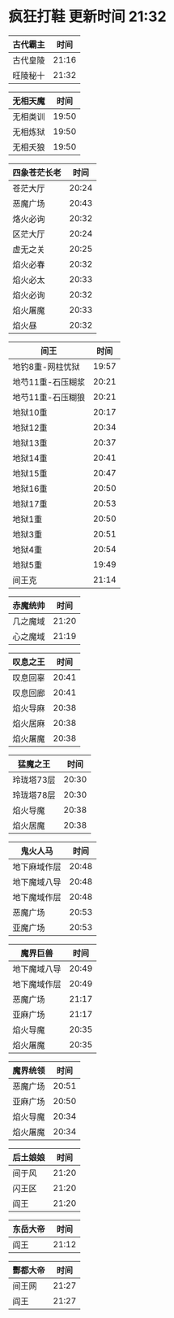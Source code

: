 # 疯狂打鞋 更新时间 21:32

| 古代霸主   | 时间    |
|--------|-------|
| 古代皇陵 | 21:16 |
| 旺陵秘十 | 21:32 |

| 无相天魔   | 时间    |
|--------|-------|
| 无相类训 | 19:50 |
| 无相炼狱 | 19:50 |
| 无相夭狼 | 19:50 |

| 四象苍茫长老   | 时间    |
|--------|-------|
| 苍茫大厅 | 20:24 |
| 恶魔广场 | 20:43 |
| 烙火必询 | 20:32 |
| 区茫大厅 | 20:24 |
| 虚无之关 | 20:25 |
| 焰火必春 | 20:32 |
| 焰火必太 | 20:33 |
| 焰火必询 | 20:32 |
| 焰火屠魔 | 20:33 |
| 焰火昼 | 20:32 |

| 间王   | 时间    |
|--------|-------|
| 地钓8重-网柱忧狱 | 19:57 |
| 地芍11重-石压糊浆 | 20:21 |
| 地芍11重-石压糊狼 | 20:21 |
| 地狱10重 | 20:17 |
| 地狱12重 | 20:34 |
| 地狱13重 | 20:37 |
| 地狱14重 | 20:41 |
| 地狱15重 | 20:47 |
| 地狱16重 | 20:50 |
| 地狱17重 | 20:53 |
| 地狱1重 | 20:50 |
| 地狱3重 | 20:51 |
| 地狱4重 | 20:54 |
| 地狱5重 | 19:49 |
| 间王克 | 21:14 |

| 赤魔统帅   | 时间    |
|--------|-------|
| 几之魔域 | 21:20 |
| 心之魔域 | 21:19 |

| 叹息之王   | 时间    |
|--------|-------|
| 叹息回辜 | 20:41 |
| 叹息回廊 | 20:41 |
| 焰火导麻 | 20:38 |
| 焰火居麻 | 20:38 |
| 焰火屠魔 | 20:38 |

| 猛魔之王   | 时间    |
|--------|-------|
| 玲珑塔73层 | 20:30 |
| 玲珑塔78层 | 20:30 |
| 焰火导魔 | 20:38 |
| 焰火居魔 | 20:38 |

| 鬼火人马   | 时间    |
|--------|-------|
| 地下麻域作层 | 20:48 |
| 地下魔域八导 | 20:48 |
| 地下魔域作层 | 20:48 |
| 恶魔广场 | 20:53 |
| 亚魔广场 | 20:53 |

| 魔界巨兽   | 时间    |
|--------|-------|
| 地下魔域八导 | 20:49 |
| 地下魔域作层 | 20:49 |
| 恶魔广场 | 21:17 |
| 亚麻广场 | 21:17 |
| 焰火导魔 | 20:35 |
| 焰火屠魔 | 20:35 |

| 魔界统领   | 时间    |
|--------|-------|
| 恶魔广场 | 20:51 |
| 亚麻广场 | 20:50 |
| 焰火导魔 | 20:34 |
| 焰火屠魔 | 20:34 |

| 后土娘娘   | 时间    |
|--------|-------|
| 间于风 | 21:20 |
| 闪王区 | 21:20 |
| 阎王 | 21:20 |

| 东岳大帝   | 时间    |
|--------|-------|
| 阎王 | 21:12 |

| 酆都大帝   | 时间    |
|--------|-------|
| 间王网 | 21:27 |
| 阎王 | 21:27 |